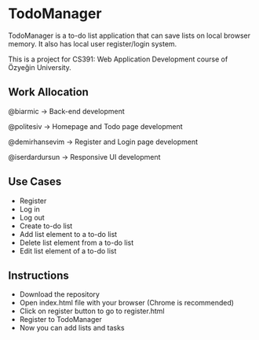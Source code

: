 # TodoManager
TodoManager is a to-do list application that can save lists on local browser memory. It also has local user register/login system.

This is a project for CS391: Web Application Development course of Özyeğin University.

## Work Allocation

@biarmic -> Back-end development

@politesiv -> Homepage and Todo page development

@demirhansevim -> Register and Login page development

@iserdardursun -> Responsive UI development

## Use Cases
* Register
* Log in
* Log out
* Create to-do list
* Add list element to a to-do list
* Delete list element from a to-do list
* Edit list element of a to-do list

## Instructions
* Download the repository
* Open index.html file with your browser (Chrome is recommended)
* Click on register button to go to register.html
* Register to TodoManager
* Now you can add lists and tasks